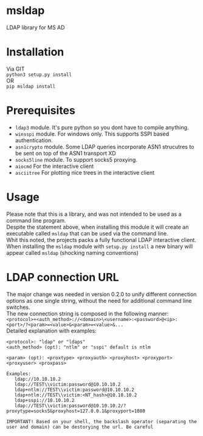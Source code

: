 # msldap
LDAP library for MS AD

# Installation
Via GIT  
`python3 setup.py install`  
OR  
`pip msldap install`

# Prerequisites
 - `ldap3` module. It's pure python so you dont have to compile anything.
 - `winsspi` module. For windows only. This supports SSPI based authentication.  
 - `asn1crypto` module. Some LDAP queries incorporate ASN1 strucutres to be sent on top of the ASN1 transport XD
 - `socks5line` module. To support socks5 proxying.
 - `aiocmd` For the interactive client
 - `asciitree` For plotting nice trees in the interactive client
 
# Usage
Please note that this is a library, and was not intended to be used as a command line program.  
Despite the statement above, when installing this module it will create an executable called `msldap` that can be used via the command line.  
Whit this noted, the projects packs a fully functional LDAP interactive client. When installing the `msldap` module with `setup.py install` a new binary will appear called `msldap` (shocking naming conventions)  

# LDAP connection URL
The major change was needed in version 0.2.0 to unify different connection options as one single string, without the need for additional command line switches.  
The new connection string is composed in the following manner:  
`<protocol>+<auth_method>://<domain>\<username>:<password>@<ip>:<port>/?<param>=<value>&<param>=<value>&...`  
Detailed explanation with examples:  
```
<protocol>: "ldap" or "ldaps"
<auth_method> (opt): "ntlm" or "sspi" default is ntlm

<param> (opt): <proxtype> <proxyauth> <proxyhost> <proxyport> <proxyuser> <proxpass>

Examples:
   ldap://10.10.10.2
   ldap://TEST\\victim:password@10.10.10.2
   ldap+ntlm://TEST\\victim:password@10.10.10.2
   ldap+ntlm://TEST\\victim:<NT_hash>@10.10.10.2
   ldap+sspi://10.10.10.2
   ldap://TEST\\victim:password@10.10.10.2/?proxytype=socks5&proxyhost=127.0.0.1&proxyport=1080

IMPORTANT! Based on your shell, the backslash operator (separating the user and domain) can be destorying the url. Be careful
```
